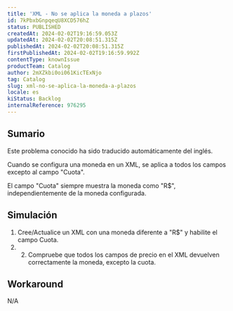 ```yaml
---
title: 'XML - No se aplica la moneda a plazos'
id: 7kPbxbGnpqeqU8XCD576hZ
status: PUBLISHED
createdAt: 2024-02-02T19:16:59.053Z
updatedAt: 2024-02-02T20:08:51.315Z
publishedAt: 2024-02-02T20:08:51.315Z
firstPublishedAt: 2024-02-02T19:16:59.992Z
contentType: knownIssue
productTeam: Catalog
author: 2mXZkbi0oi061KicTExNjo
tag: Catalog
slug: xml-no-se-aplica-la-moneda-a-plazos
locale: es
kiStatus: Backlog
internalReference: 976295
---
```


## Sumario

<div class="alert alert-info">
  <p>Este problema conocido ha sido traducido automáticamente del inglés.</p>
</div>


Cuando se configura una moneda en un XML, se aplica a todos los campos excepto al campo "Cuota".

El campo "Cuota" siempre muestra la moneda como "R$", independientemente de la moneda configurada.



## Simulación



1. Cree/Actualice un XML con una moneda diferente a "R$" y habilite el campo Cuota.
2. 2. Compruebe que todos los campos de precio en el XML devuelven correctamente la moneda, excepto la cuota.



## Workaround


N/A





